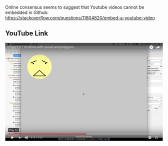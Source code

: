 Online consensus seems to suggest that Youtube videos cannot be embedded in Github: https://stackoverflow.com/questions/11804820/embed-a-youtube-video

## YouTube Link
![alt text](https://github.com/wittenjeremy/openframeworks/blob/master/Image%20files/youtube-link.png)
